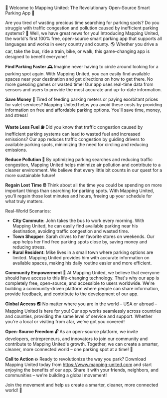 🚀 Welcome to Mapping United: The Revolutionary Open-Source Smart Parking App 🎉

Are you tired of wasting precious time searching for parking spots? Do you struggle with traffic congestion and pollution caused by inefficient parking systems? 🤯 Well, we have great news for you! Introducing Mapping United, the world's first 100% free, open-source smart parking app that supports all languages and works in every country and county. 🌎 Whether you drive a car, take the bus, ride a train, bike, or walk, this game-changing app is designed to benefit everyone!

**Find Parking Faster 🕰️**
Imagine never having to circle around looking for a parking spot again. With Mapping United, you can easily find available spaces near your destination and get directions on how to get there. No more guessing games or wasted time! Our app uses real-time data from sensors and users to provide the most accurate and up-to-date information.

**Save Money 💸**
Tired of feeding parking meters or paying exorbitant prices for valet services? Mapping United helps you avoid these costs by providing information on free and affordable parking options. You'll save time, money, and stress!

**Waste Less Fuel ⛽️**
Did you know that traffic congestion caused by inefficient parking systems can lead to wasted fuel and increased emissions? Our app reduces traffic congestion by guiding drivers to available parking spots, minimizing the need for circling and reducing emissions.

**Reduce Pollution 🌟**
By optimizing parking searches and reducing traffic congestion, Mapping United helps minimize air pollution and contribute to a cleaner environment. We believe that every little bit counts in our quest for a more sustainable future!

**Regain Lost Time ⏰️**
Think about all the time you could be spending on more important things than searching for parking spots. With Mapping United, you'll regain those lost minutes and hours, freeing up your schedule for what truly matters.

Real-World Scenarios:

* **City Commute**: John takes the bus to work every morning. With Mapping United, he can easily find available parking near his destination, avoiding traffic congestion and wasted time.
* **Town Shopper**: Sarah drives to her favorite stores on weekends. Our app helps her find free parking spots close by, saving money and reducing stress.
* **Rural Resident**: Mike lives in a small town where parking options are limited. Mapping United provides him with accurate information on available spaces, making his daily routine easier and more efficient.

**Community Empowerment 👥**
At Mapping United, we believe that everyone should have access to this life-changing technology. That's why our app is completely free, open-source, and accessible to users worldwide. We're building a community-driven platform where people can share information, provide feedback, and contribute to the development of our app.

**Global Access 🌏**
No matter where you are in the world – USA or abroad – Mapping United is here for you! Our app works seamlessly across countries and counties, providing the same level of service and support. Whether you're a local or visiting from afar, we've got you covered!

**Open-Source Freedom 🔓**
As an open-source platform, we invite developers, entrepreneurs, and innovators to join our community and contribute to Mapping United's growth. Together, we can create a smarter, cleaner, more connected world – one parking spot at a time! 🌟

**Call to Action 💥**
Ready to revolutionize the way you park? Download Mapping United today from https://www.mapping-united.com and start enjoying the benefits of our app. Share it with your friends, neighbors, and communities – we're building a global movement!

Join the movement and help us create a smarter, cleaner, more connected world! 🌟
